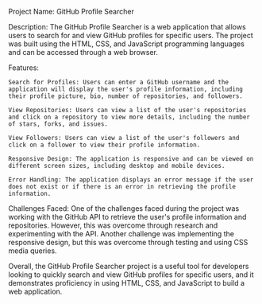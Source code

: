 
Project Name: GitHub Profile Searcher

Description: The GitHub Profile Searcher is a web application that allows users to search for and view GitHub profiles for specific users. The project was built using the HTML, CSS, and JavaScript programming languages and can be accessed through a web browser.

Features:

    Search for Profiles: Users can enter a GitHub username and the application will display the user's profile information, including their profile picture, bio, number of repositories, and followers.

    View Repositories: Users can view a list of the user's repositories and click on a repository to view more details, including the number of stars, forks, and issues.

    View Followers: Users can view a list of the user's followers and click on a follower to view their profile information.

    Responsive Design: The application is responsive and can be viewed on different screen sizes, including desktop and mobile devices.

    Error Handling: The application displays an error message if the user does not exist or if there is an error in retrieving the profile information.

Challenges Faced: One of the challenges faced during the project was working with the GitHub API to retrieve the user's profile information and repositories. However, this was overcome through research and experimenting with the API. Another challenge was implementing the responsive design, but this was overcome through testing and using CSS media queries.

Overall, the GitHub Profile Searcher project is a useful tool for developers looking to quickly search and view GitHub profiles for specific users, and it demonstrates proficiency in using HTML, CSS, and JavaScript to build a web application.
